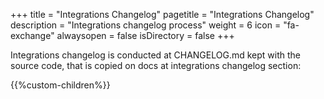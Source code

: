 +++
title = "Integrations Changelog"
pagetitle = "Integrations Changelog"
description = "Integrations changelog process"
weight = 6
icon = "fa-exchange"
alwaysopen = false
isDirectory = false
+++

Integrations changelog is conducted at CHANGELOG.md kept with the source code, that is copied on docs at integrations changelog section:

{{%custom-children%}}

